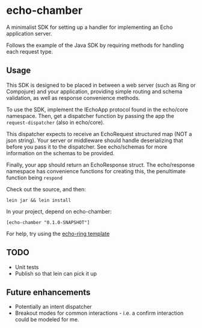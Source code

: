 # echo-chamber

A minimalist SDK for setting up a handler for implementing an Echo application server.

Follows the example of the Java SDK by requiring methods for handling each request type.

## Usage

This SDK is designed to be placed in between a web server (such as Ring or Compojure) and your application, providing
simple routing and schema validation, as well as response convenience methods.

To use the SDK, implement the IEchoApp protocol found in the echo/core namespace.
Then, get a dispatcher function by passing the app the `request-dispatcher` (also in echo/core).

This dispatcher expects to receive an EchoRequest structured map (NOT a json string). Your server or middleware
should handle deserializing that before you pass it to the dispatcher. See echo/schemas for more information on the schemas to be provided.

Finally, your app should return an EchoResponse struct. The echo/response namespace has convenience functions for creating this, the penultimate function being `respond`

Check out the source, and then:

    lein jar && lein install

In your project, depend on echo-chamber:

    [echo-chamber "0.1.0-SNAPSHOT"]

For help, try using the [echo-ring template](http://github.com/blandflakes/echo-ring-template)

## TODO
- Unit tests
- Publish so that lein can pick it up

## Future enhancements
- Potentially an intent dispatcher
- Breakout modes for common interactions - i.e. a confirm interaction could be modeled for me.
